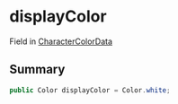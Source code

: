# displayColor

Field in [CharacterColorData](./)

## Summary

```csharp
public Color displayColor = Color.white;
```
